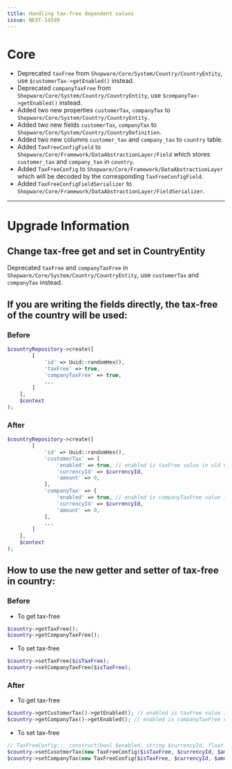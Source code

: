 ```yaml
---
title: Handling tax-free dependent values
issue: NEXT-14599
---
```

# Core
* Deprecated `taxFree` from `Shopware/Core/System/Country/CountryEntity`, use `$customerTax->getEnabled()` instead.
* Deprecated `companyTaxFree` from `Shopware/Core/System/Country/CountryEntity`, use `$companyTax->getEnabled()` instead.
* Added two new properties `customerTax`, `companyTax` to `Shopware/Core/System/Country/CountryEntity`.
* Added two new fields `customerTax`, `companyTax` to `Shopware/Core/System/Country/CountryDefinition`.
* Added two new columns `customer_tax` and `company_tax` to `country` table.
* Added `TaxFreeConfigField` to `Shopware/Core/Framework/DataAbstractionLayer/Field` which stores `customer_tax` and `company_tax` in `country`.
* Added `TaxFreeConfig` to `Shopware/Core/Framework/DataAbstractionLayer` which will be decoded by the corresponding `TaxFreeConfigField`.
* Added `TaxFreeConfigFieldSerializer` to `Shopware/Core/Framework/DataAbstractionLayer/FieldSerializer`.
___
# Upgrade Information

## Change tax-free get and set in CountryEntity
Deprecated `taxFree` and `companyTaxFree` in `Shopware/Core/System/Country/CountryEntity`, use `customerTax` and `companyTax` instead.

## If you are writing the fields directly, the tax-free of the country will be used:
### Before
```php
$countryRepository->create([
        [
            'id' => Uuid::randomHex(),
            'taxFree' => true,
            'companyTaxFree' => true,
            ...
        ]
    ],
    $context
);
```
### After 
```php
$countryRepository->create([
        [
            'id' => Uuid::randomHex(),
            'customerTax' => [
                'enabled' => true, // enabled is taxFree value in old version
                'currencyId' => $currencyId,
                'amount' => 0,
            ],
            'companyTax' => [
                'enabled' => true, // enabled is companyTaxFree value in old version
                'currencyId' => $currencyId,
                'amount' => 0,
            ],
            ...
        ]
    ],
    $context
);
```
## How to use the new getter and setter of tax-free in country:
### Before
* To get tax-free
```php
$country->getTaxFree();
$country->getCompanyTaxFree();
```
* To set tax-free
```php
$country->setTaxFree($isTaxFree);
$country->setCompanyTaxFree($isTaxFree);
```
### After
* To get tax-free
```php
$country->getCustomerTax()->getEnabled(); // enabled is taxFree value in old version
$country->getCompanyTax()->getEnabled(); // enabled is companyTaxFree value in old version
```
* To set tax-free
```php
// TaxFreeConfig::__construct(bool $enabled, string $currencyId, float $amount);
$country->setCusotmerTax(new TaxFreeConfig($isTaxFree, $currencyId, $amount));
$country->setCompanyTax(new TaxFreeConfig($isTaxFree, $currencyId, $amount));
```
